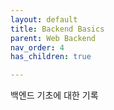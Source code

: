 ```yaml
---
layout: default
title: Backend Basics
parent: Web Backend
nav_order: 4
has_children: true

---
```


백엔드 기초에 대한 기록
